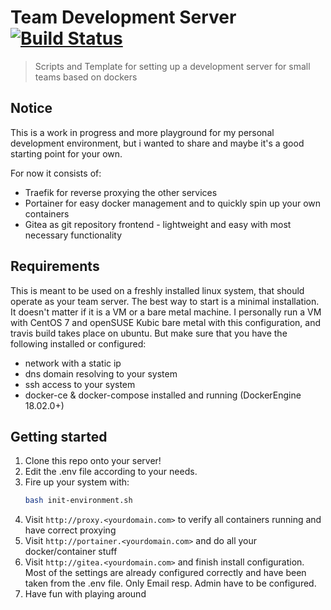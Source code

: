 # Team Development Server [![Build Status](https://travis-ci.org/metalbote/team-development-server.svg?branch=master)](https://travis-ci.org/metalbote/team-development-server)
> Scripts and Template for setting up a development server for small teams based on dockers

## Notice 
This is a work in progress and more playground for my personal development environment, but i wanted to share and maybe it's a good starting point for your own.

For now it consists of:
 - Traefik for reverse proxying the other services
 - Portainer for easy docker management and to quickly spin up your own containers
 - Gitea as git repository frontend - lightweight and easy with most necessary functionality
  

## Requirements

This is meant to be used on a freshly installed linux system, that should operate as your team server. The best way to start is a minimal installation. It doesn't matter if it is a VM or a bare metal machine. I personally run a VM with CentOS 7 and openSUSE Kubic bare metal with this configuration, and travis build takes place on ubuntu.
But make sure that you have the following installed or configured:
- network with a static ip
- dns domain resolving to your system
- ssh access to your system 
- docker-ce & docker-compose installed and running (DockerEngine 18.02.0+)
  
## Getting started

1. Clone this repo onto your server!
2. Edit the .env file according to your needs.
3. Fire up your system with:  
    ```bash
    bash init-environment.sh
    ```
4. Visit `http://proxy.<yourdomain.com>` to verify all containers running and have correct proxying
5. Visit `http://portainer.<yourdomain.com>` and do all your docker/container stuff
6. Visit `http://gitea.<yourdomain.com>` and finish install configuration. Most of the settings are already configured correctly and have been taken from the .env file. Only Email resp. Admin have to be configured.
7. Have fun with playing around
